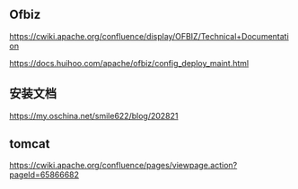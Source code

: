 ## Ofbiz

https://cwiki.apache.org/confluence/display/OFBIZ/Technical+Documentation

https://docs.huihoo.com/apache/ofbiz/config_deploy_maint.html


## 安装文档

https://my.oschina.net/smile622/blog/202821

## tomcat 

https://cwiki.apache.org/confluence/pages/viewpage.action?pageId=65866682
